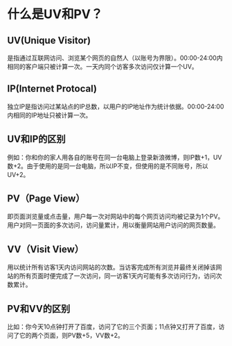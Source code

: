 # 什么是UV和PV？

## UV(Unique Visitor)

是指通过互联网访问、浏览某个网页的自然人（以账号为界限）。00:00-24:00内相同的客户端只被计算一次。一天内同个访客多次访问仅计算一个UV。

## IP(Internet Protocal)

独立IP是指访问过某站点的IP总数，以用户的IP地址作为统计依据。00:00-24:00内相同的IP地址只被计算一次。

## UV和IP的区别

例如：你和你的家人用各自的账号在同一台电脑上登录新浪微博，则IP数+1，UV数+2。由于使用的是同一台电脑，所以IP不变，但使用的是不同账号，所以UV+2。

## PV（Page View）

即页面浏览量或点击量，用户每一次对网站中的每个网页访问均被记录为1个PV。用户对同一页面的多次访问，访问量累计，用以衡量网站用户访问的网页数量。

## VV（Visit View）

用以统计所有访客1天内访问网站的次数。当访客完成所有浏览并最终关闭掉该网站的所有页面时便完成了一次访问，同一访客1天内可能有多次访问行为，访问次数累计。

## PV和VV的区别

比如：你今天10点钟打开了百度，访问了它的三个页面；11点钟又打开了百度，访问了它的两个页面，则PV数+5，VV数+2。